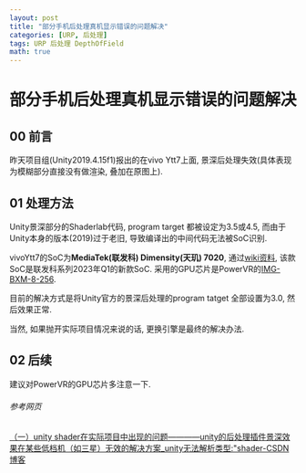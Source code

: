 ```yaml
---
layout: post
title: "部分手机后处理真机显示错误的问题解决"
categories: [URP, 后处理]
tags: URP 后处理 DepthOfField
math: true
---
```


# 部分手机后处理真机显示错误的问题解决

## 00 前言

昨天项目组(Unity2019.4.15f1)报出的在vivo Ytt7上面, 景深后处理失效(具体表现为模糊部分直接没有做渲染, 叠加在原图上).

## 01 处理方法

Unity景深部分的Shaderlab代码, program target 都被设定为3.5或4.5, 而由于Unity本身的版本(2019)过于老旧, 导致编译出的中间代码无法被SoC识别. 

vivoYtt7的SoC为**MediaTek(联发科) Dimensity(天玑) 7020**, 通过[wiki资料](https://en.wikipedia.org/wiki/List_of_MediaTek_systems_on_chips), 该款SoC是联发科系列2023年Q1的新款SoC. 采用的GPU芯片是PowerVR的[IMG-BXM-8-256](https://en.wikipedia.org/wiki/PowerVR#IMG_B-Series). 

目前的解决方式是将Unity官方的景深后处理的program tatget 全部设置为3.0, 然后效果正常.

当然, 如果抛开实际项目情况来说的话, 更换引擎是最终的解决办法.

## 02 后续

建议对PowerVR的GPU芯片多注意一下. 

###### 参考网页

[（一）unity shader在实际项目中出现的问题————unity的后处理插件景深效果在某些低档机（如三星）无效的解决方案_unity无法解析类型:"shader-CSDN博客](https://blog.csdn.net/cgy56191948/article/details/103702291)
